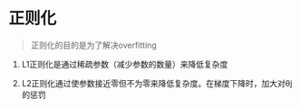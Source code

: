 # 正则化

> 正则化的目的是为了解决overfitting

1. L1正则化是通过稀疏参数（减少参数的数量）来降低复杂度

2. L2正则化通过使参数接近零但不为零来降低复杂度。在梯度下降时，加大对θj的惩罚



